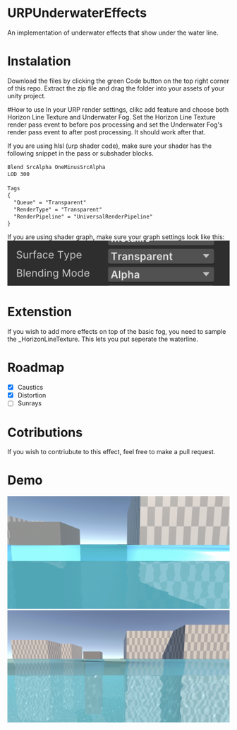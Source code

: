 # URPUnderwaterEffects
An implementation of underwater effects that show under the water line.

# Instalation
Download the files by clicking the green Code button on the top right corner of this repo. Extract the zip file and drag the folder into your assets of your unity project.

#How to use
In your URP render settings, clikc add feature and choose both Horizon Line Texture and 
Underwater Fog. Set the Horizon Line Texture render pass event to before pos processing and set 
the Underwater Fog's render pass event to after post processing. It should work after that.

If you are using hlsl (urp shader code), make sure your shader has the following snippet in the pass or subshader blocks.

```hlsl
Blend SrcAlpha OneMinusSrcAlpha
LOD 300

Tags
{
  "Queue" = "Transparent" 
  "RenderType" = "Transparent" 
  "RenderPipeline" = "UniversalRenderPipeline"
}
```

If you are using shader graph, make sure your graph settings look like this:
![Shader graph settings](https://github.com/End3r6/URPUnderwaterEffects/blob/master/Screenshots/ShaderGraphSettings.png)

# Extenstion
If you wish to add more effects on top of the basic fog, you need to sample the _HorizonLineTexture. This lets you put seperate the waterline.

# Roadmap
* [x] Caustics
* [x] Distortion
* [ ] Sunrays

# Cotributions
If you wish to contriubute to this effect, feel free to make a pull request.

# Demo
![Distortion](https://github.com/End3r6/URPUnderwaterEffects/blob/master/Screenshots/DistortionShowcase.png)
![Caustics](https://github.com/End3r6/URPUnderwaterEffects/blob/master/Screenshots/Showcase.png)
